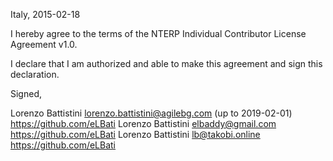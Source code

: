 Italy, 2015-02-18

I hereby agree to the terms of the NTERP Individual Contributor License
Agreement v1.0.

I declare that I am authorized and able to make this agreement and sign this
declaration.

Signed,

Lorenzo Battistini lorenzo.battistini@agilebg.com (up to 2019-02-01) https://github.com/eLBati
Lorenzo Battistini elbaddy@gmail.com https://github.com/eLBati
Lorenzo Battistini lb@takobi.online https://github.com/eLBati
